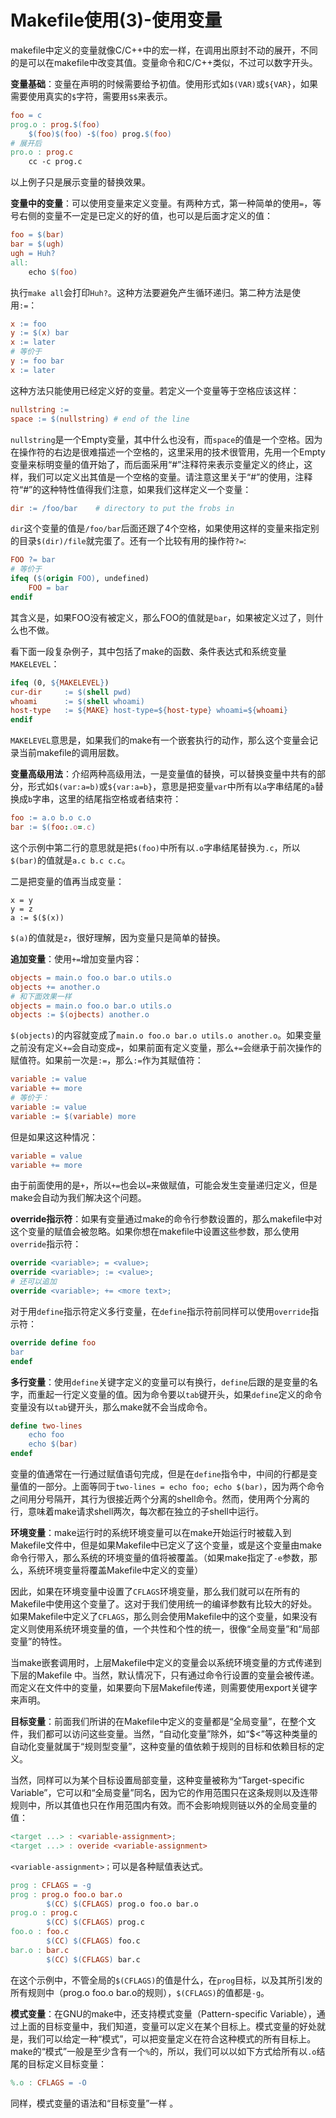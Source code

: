 # Makefile使用(3)-使用变量

makefile中定义的变量就像C/C++中的宏一样，在调用出原封不动的展开，不同的是可以在makefile中改变其值。变量命令和C/C++类似，不过可以数字开头。

**变量基础**：变量在声明的时候需要给予初值。使用形式如`$(VAR)`或`${VAR}`，如果需要使用真实的`$`字符，需要用`$$`来表示。

```makefile
foo = c
prog.o : prog.$(foo)
	$(foo)$(foo) -$(foo) prog.$(foo)
# 展开后
pro.o : prog.c
	cc -c prog.c
```

以上例子只是展示变量的替换效果。

**变量中的变量**：可以使用变量来定义变量。有两种方式，第一种简单的使用`=`，等号右侧的变量不一定是已定义的好的值，也可以是后面才定义的值：

```makefile
foo = $(bar)
bar = $(ugh)
ugh = Huh?
all:
	echo $(foo)
```

执行`make all`会打印`Huh?`。这种方法要避免产生循环递归。第二种方法是使用`:=`：

```makefile
x := foo
y := $(x) bar
x := later
# 等价于
y := foo bar
x := later
```

这种方法只能使用已经定义好的变量。若定义一个变量等于空格应该这样：

```makefile
nullstring :=
space := $(nullstring) # end of the line
```

`nullstring`是一个Empty变量，其中什么也没有，而`space`的值是一个空格。因为在操作符的右边是很难描述一个空格的，这里采用的技术很管用，先用一个Empty变量来标明变量的值开始了，而后面采用“#”注释符来表示变量定义的终止，这样，我们可以定义出其值是一个空格的变量。请注意这里关于“#”的使用，注释符“#”的这种特性值得我们注意，如果我们这样定义一个变量：

```makefile
dir := /foo/bar    # directory to put the frobs in
```

`dir`这个变量的值是`/foo/bar`后面还跟了4个空格，如果使用这样的变量来指定别的目录`$(dir)/file`就完蛋了。还有一个比较有用的操作符`?=`:

```makefile
FOO ?= bar
# 等价于
ifeq ($(origin FOO), undefined)
	FOO = bar
endif
```

其含义是，如果FOO没有被定义，那么FOO的值就是`bar`，如果被定义过了，则什么也不做。

看下面一段复杂例子，其中包括了make的函数、条件表达式和系统变量`MAKELEVEL`：

```makefile
ifeq (0, ${MAKELEVEL})
cur-dir		:= $(shell pwd)
whoami		:= $(shell whoami)
host-type	:= ${MAKE} host-type=${host-type} whoami=${whoami}
endif
```

`MAKELEVEL`意思是，如果我们的make有一个嵌套执行的动作，那么这个变量会记录当前makefile的调用层数。

**变量高级用法**：介绍两种高级用法，一是变量值的替换，可以替换变量中共有的部分，形式如`$(var:a=b)`或`${var:a=b}`，意思是把变量`var`中所有以`a`字串结尾的`a`替换成`b`字串，这里的结尾指空格或者结束符：

```makefile
foo := a.o b.o c.o
bar := $(foo:.o=.c)
```

这个示例中第二行的意思就是把`$(foo)`中所有以`.o`字串结尾替换为`.c`，所以`$(bar)`的值就是`a.c b.c c.c`。

二是把变量的值再当成变量：

```
x = y
y = z
a := $($(x))
```

`$(a)`的值就是`z`，很好理解，因为变量只是简单的替换。

**追加变量**：使用`+=`增加变量内容：

```makefile
objects = main.o foo.o bar.o utils.o
objects += another.o
# 和下面效果一样
objects = main.o foo.o bar.o utils.o
objects := $(ojbects) another.o
```

`$(objects)`的内容就变成了`main.o foo.o bar.o utils.o another.o`。如果变量之前没有定义`+=`会自动变成`=`，如果前面有定义变量，那么`+=`会继承于前次操作的赋值符。如果前一次是`:=`，那么`:=`作为其赋值符：

```makefile
variable := value
variable += more
# 等价于：
variable := value
variable := $(variable) more
```

但是如果这这种情况：

```makefile
variable = value
variable += more
```

由于前面使用的是`+`，所以`+=`也会以`=`来做赋值，可能会发生变量递归定义，但是make会自动为我们解决这个问题。

**override指示符**：如果有变量通过make的命令行参数设置的，那么makefile中对这个变量的赋值会被忽略。如果你想在makefile中设置这些参数，那么使用`override`指示符：

```makefile
override <variable>; = <value>;
override <variable>; := <value>;
# 还可以追加
override <variable>; += <more text>;
```

对于用`define`指示符定义多行变量，在`define`指示符前同样可以使用`override`指示符：

```makefile
override define foo
bar
endef
```

**多行变量**：使用`define`关键字定义的变量可以有换行，`define`后跟的是变量的名字，而重起一行定义变量的值。因为命令要以`tab`键开头，如果`define`定义的命令变量没有以`tab`键开头，那么make就不会当成命令。

```makefile
define two-lines
	echo foo
	echo $(bar)
endef
```

变量的值通常在一行通过赋值语句完成，但是在`define`指令中，中间的行都是变量值的一部分。上面等同于`two-lines = echo foo; echo $(bar)`，因为两个命令之间用分号隔开，其行为很接近两个分离的shell命令。然而，使用两个分离的行，意味着make请求shell两次，每次都在独立的子shell中运行。

**环境变量**：make运行时的系统环境变量可以在make开始运行时被载入到Makefile文件中，但是如果Makefile中已定义了这个变量，或是这个变量由make命令行带入，那么系统的环境变量的值将被覆盖。（如果make指定了`-e`参数，那么，系统环境变量将覆盖Makefile中定义的变量）

因此，如果在环境变量中设置了`CFLAGS`环境变量，那么我们就可以在所有的Makefile中使用这个变量了。这对于我们使用统一的编译参数有比较大的好处。如果Makefile中定义了`CFLAGS`，那么则会使用Makefile中的这个变量，如果没有定义则使用系统环境变量的值，一个共性和个性的统一，很像“全局变量”和“局部变量”的特性。

当make嵌套调用时，上层Makefile中定义的变量会以系统环境变量的方式传递到下层的Makefile 中。当然，默认情况下，只有通过命令行设置的变量会被传递。而定义在文件中的变量，如果要向下层Makefile传递，则需要使用export关键字来声明。

**目标变量**：前面我们所讲的在Makefile中定义的变量都是“全局变量”，在整个文件，我们都可以访问这些变量。当然，“自动化变量”除外，如“$<”等这种类量的自动化变量就属于“规则型变量”，这种变量的值依赖于规则的目标和依赖目标的定义。

当然，同样可以为某个目标设置局部变量，这种变量被称为“Target-specific Variable”，它可以和“全局变量”同名，因为它的作用范围只在这条规则以及连带规则中，所以其值也只在作用范围内有效。而不会影响规则链以外的全局变量的值：

```makefile
<target ...> : <variable-assignment>;
<target ...> : overide <variable-assignment>
```

`<variable-assignment>；`可以是各种赋值表达式。

```makefile
prog : CFLAGS = -g
prog : prog.o foo.o bar.o
        $(CC) $(CFLAGS) prog.o foo.o bar.o
prog.o : prog.c
        $(CC) $(CFLAGS) prog.c
foo.o : foo.c
        $(CC) $(CFLAGS) foo.c
bar.o : bar.c
        $(CC) $(CFLAGS) bar.c
```

 在这个示例中，不管全局的`$(CFLAGS)`的值是什么，在`prog`目标，以及其所引发的所有规则中（prog.o foo.o bar.o的规则），`$(CFLAGS)`的值都是`-g`。

 **模式变量**：在GNU的make中，还支持模式变量（Pattern-specific Variable），通过上面的目标变量中，我们知道，变量可以定义在某个目标上。模式变量的好处就是，我们可以给定一种“模式”，可以把变量定义在符合这种模式的所有目标上。make的“模式”一般是至少含有一个`%`的，所以，我们可以以如下方式给所有以`.o`结尾的目标定义目标变量：

```makefile
%.o : CFLAGS = -O
```

 同样，模式变量的语法和“目标变量”一样 。
